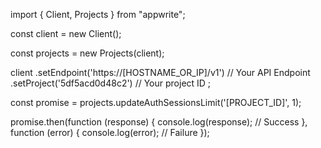 import { Client, Projects } from "appwrite";

const client = new Client();

const projects = new Projects(client);

client
    .setEndpoint('https://[HOSTNAME_OR_IP]/v1') // Your API Endpoint
    .setProject('5df5acd0d48c2') // Your project ID
;

const promise = projects.updateAuthSessionsLimit('[PROJECT_ID]', 1);

promise.then(function (response) {
    console.log(response); // Success
}, function (error) {
    console.log(error); // Failure
});